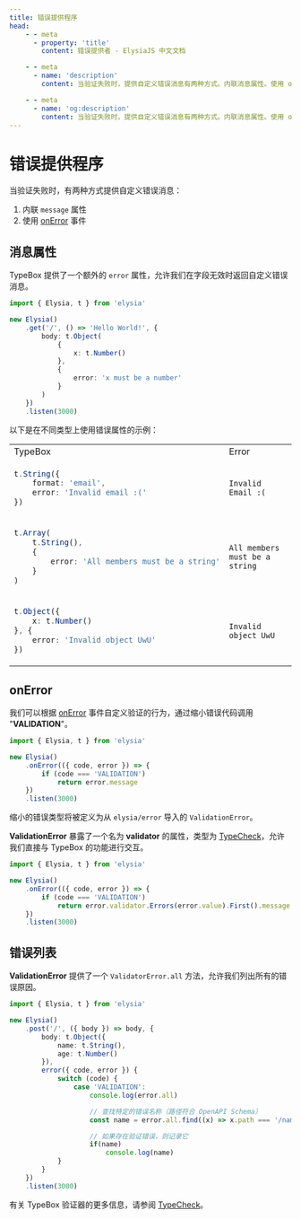```yaml
---
title: 错误提供程序
head:
    - - meta
      - property: 'title'
        content: 错误提供者 - ElysiaJS 中文文档

    - - meta
      - name: 'description'
        content: 当验证失败时，提供自定义错误消息有两种方式。内联消息属性。使用 onError 事件。TypeBox 提供了一个额外的 "error" 属性，允许我们在字段无效时返回自定义错误消息。

    - - meta
      - name: 'og:description'
        content: 当验证失败时，提供自定义错误消息有两种方式。内联消息属性。使用 onError 事件。TypeBox 提供了一个额外的 "error" 属性，允许我们在字段无效时返回自定义错误消息。
---
```


# 错误提供程序

当验证失败时，有两种方式提供自定义错误消息：

1. 内联 `message` 属性
2. 使用 [onError](/life-cycle/on-error) 事件

## 消息属性

TypeBox 提供了一个额外的 `error` 属性，允许我们在字段无效时返回自定义错误消息。

```typescript twoslash
import { Elysia, t } from 'elysia'

new Elysia()
    .get('/', () => 'Hello World!', {
        body: t.Object(
            {
                x: t.Number()
            },
            {
                error: 'x must be a number'
            }
        )
    })
    .listen(3000)
```

以下是在不同类型上使用错误属性的示例：

<table class="md-table">
<tr>
<td>TypeBox</td>
<td>Error</td>
</tr>

<tr>
<td>

```typescript
t.String({
    format: 'email',
    error: 'Invalid email :('
})
```

</td>
<td>

```
Invalid Email :(
```

</td>
</tr>

<tr>
<td>

```typescript
t.Array(
    t.String(),
    {
        error: 'All members must be a string'
    }
)
```

</td>
<td>

```
All members must be a string
```

</td>
</tr>

<tr>
<td>

```typescript
t.Object({
    x: t.Number()
}, {
    error: 'Invalid object UwU'
})
```

</td>
<td>

```
Invalid object UwU
```

</td>
</tr>

</table>

## onError

我们可以根据 [onError](/life-cycle/on-error) 事件自定义验证的行为，通过缩小错误代码调用 "**VALIDATION**"。

```typescript
import { Elysia, t } from 'elysia'

new Elysia()
	.onError(({ code, error }) => {
		if (code === 'VALIDATION')
		    return error.message
	})
	.listen(3000)
```

缩小的错误类型将被定义为从 `elysia/error` 导入的 `ValidationError`。

**ValidationError** 暴露了一个名为 **validator** 的属性，类型为 [TypeCheck](https://github.com/sinclairzx81/typebox#typecheck)，允许我们直接与 TypeBox 的功能进行交互。

```typescript
import { Elysia, t } from 'elysia'

new Elysia()
    .onError(({ code, error }) => {
        if (code === 'VALIDATION')
            return error.validator.Errors(error.value).First().message
    })
    .listen(3000)
```

## 错误列表

**ValidationError** 提供了一个 `ValidatorError.all` 方法，允许我们列出所有的错误原因。

```typescript twoslash
import { Elysia, t } from 'elysia'

new Elysia()
	.post('/', ({ body }) => body, {
		body: t.Object({
			name: t.String(),
			age: t.Number()
		}),
		error({ code, error }) {
			switch (code) {
				case 'VALIDATION':
                    console.log(error.all)

                    // 查找特定的错误名称（路径符合 OpenAPI Schema）
					const name = error.all.find((x) => x.path === '/name')

                    // 如果存在验证错误，则记录它
                    if(name)
    					console.log(name)
			}
		}
	})
	.listen(3000)
```

有关 TypeBox 验证器的更多信息，请参阅 [TypeCheck](https://github.com/sinclairzx81/typebox#typecheck)。

